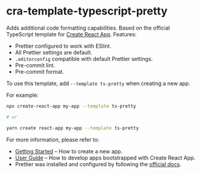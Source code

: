 # cra-template-typescript-pretty

Adds additional code formatting capabilities. Based on the official TypeScript template for [Create React App](https://github.com/facebook/create-react-app).
Features:

- Prettier configured to work with ESlint. 
- All Prettier settings are default.
- `.editorconfig` compatible with default Prettier settings.
- Pre-commit lint.
- Pre-commit format.

To use this template, add `--template ts-pretty` when creating a new app.

For example:

```sh
npx create-react-app my-app --template ts-pretty

# or

yarn create react-app my-app --template ts-pretty
```

For more information, please refer to:

- [Getting Started](https://create-react-app.dev/docs/getting-started) – How to create a new app.
- [User Guide](https://create-react-app.dev) – How to develop apps bootstrapped with Create React App.
- Prettier was installed and configured by following the [official docs](https://prettier.io/docs/en/install).
